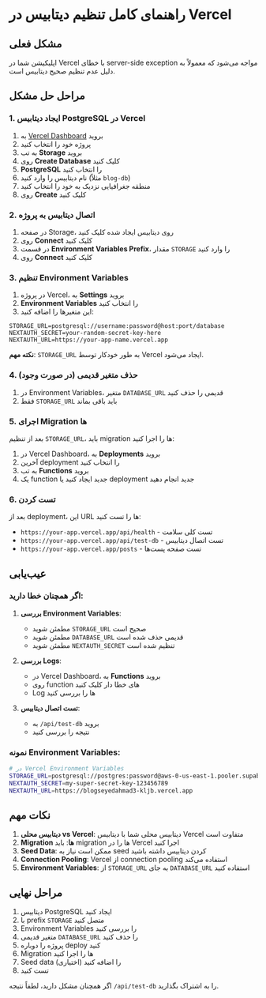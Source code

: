 # راهنمای کامل تنظیم دیتابیس در Vercel

## مشکل فعلی
اپلیکیشن شما در Vercel با خطای server-side exception مواجه می‌شود که معمولاً به دلیل عدم تنظیم صحیح دیتابیس است.

## مراحل حل مشکل

### 1. ایجاد دیتابیس PostgreSQL در Vercel

1. به [Vercel Dashboard](https://vercel.com/dashboard) بروید
2. پروژه خود را انتخاب کنید
3. به تب **Storage** بروید
4. روی **Create Database** کلیک کنید
5. **PostgreSQL** را انتخاب کنید
6. نام دیتابیس را وارد کنید (مثلاً `blog-db`)
7. منطقه جغرافیایی نزدیک به خود را انتخاب کنید
8. روی **Create** کلیک کنید

### 2. اتصال دیتابیس به پروژه

1. در صفحه Storage، روی دیتابیس ایجاد شده کلیک کنید
2. روی **Connect** کلیک کنید
3. در قسمت **Environment Variables Prefix**، مقدار `STORAGE` را وارد کنید
4. روی **Connect** کلیک کنید

### 3. تنظیم Environment Variables

1. در پروژه Vercel، به **Settings** بروید
2. **Environment Variables** را انتخاب کنید
3. این متغیرها را اضافه کنید:

```
STORAGE_URL=postgresql://username:password@host:port/database
NEXTAUTH_SECRET=your-random-secret-key-here
NEXTAUTH_URL=https://your-app-name.vercel.app
```

**نکته مهم**: `STORAGE_URL` به طور خودکار توسط Vercel ایجاد می‌شود.

### 4. حذف متغیر قدیمی (در صورت وجود)

1. در Environment Variables، متغیر `DATABASE_URL` قدیمی را حذف کنید
2. فقط `STORAGE_URL` باید باقی بماند

### 5. اجرای Migration ها

بعد از تنظیم `STORAGE_URL`، باید migration ها را اجرا کنید:

1. در Vercel Dashboard، به **Deployments** بروید
2. آخرین deployment را انتخاب کنید
3. به تب **Functions** بروید
4. یک function جدید ایجاد کنید یا deployment جدید انجام دهید

### 6. تست کردن

بعد از deployment، این URL ها را تست کنید:

- `https://your-app.vercel.app/api/health` - تست کلی سلامت
- `https://your-app.vercel.app/api/test-db` - تست اتصال دیتابیس
- `https://your-app.vercel.app/posts` - تست صفحه پست‌ها

## عیب‌یابی

### اگر همچنان خطا دارید:

1. **بررسی Environment Variables**:
   - مطمئن شوید `STORAGE_URL` صحیح است
   - مطمئن شوید `DATABASE_URL` قدیمی حذف شده است
   - مطمئن شوید `NEXTAUTH_SECRET` تنظیم شده است

2. **بررسی Logs**:
   - در Vercel Dashboard، به **Functions** بروید
   - روی function های خطا دار کلیک کنید
   - Log ها را بررسی کنید

3. **تست اتصال دیتابیس**:
   - به `/api/test-db` بروید
   - نتیجه را بررسی کنید

### نمونه Environment Variables:

```bash
# در Vercel Environment Variables
STORAGE_URL=postgresql://postgres:password@aws-0-us-east-1.pooler.supabase.com:6543/postgres
NEXTAUTH_SECRET=my-super-secret-key-123456789
NEXTAUTH_URL=https://blogseyedahmad3-kljb.vercel.app
```

## نکات مهم

1. **دیتابیس محلی vs Vercel**: دیتابیس محلی شما با دیتابیس Vercel متفاوت است
2. **Migration ها**: باید migration ها را در Vercel اجرا کنید
3. **Seed Data**: ممکن است نیاز به seed کردن دیتابیس داشته باشید
4. **Connection Pooling**: Vercel از connection pooling استفاده می‌کند
5. **Environment Variables**: از `STORAGE_URL` به جای `DATABASE_URL` استفاده کنید

## مراحل نهایی

1. دیتابیس PostgreSQL ایجاد کنید
2. با prefix `STORAGE` متصل کنید
3. Environment Variables را بررسی کنید
4. متغیر قدیمی `DATABASE_URL` را حذف کنید
5. پروژه را دوباره deploy کنید
6. Migration ها را اجرا کنید
7. Seed data را اضافه کنید (اختیاری)
8. تست کنید

اگر همچنان مشکل دارید، لطفاً نتیجه `/api/test-db` را به اشتراک بگذارید. 